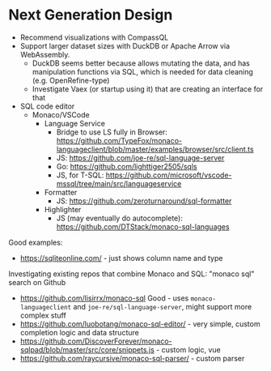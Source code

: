 # Next Generation Design

- Recommend visualizations with CompassQL
- Support larger dataset sizes with DuckDB or Apache Arrow via WebAssembly. 
  - DuckDB seems better because allows mutating the data, and has manipulation functions via SQL, which is needed for data cleaning (e.g. OpenRefine-type)
  - Investigate Vaex (or startup using it) that are creating an interface for that
- SQL code editor
  - Monaco/VSCode
    - Language Service
      - Bridge to use LS fully in Browser: https://github.com/TypeFox/monaco-languageclient/blob/master/examples/browser/src/client.ts
      - JS: https://github.com/joe-re/sql-language-server
      - Go: https://github.com/lighttiger2505/sqls
      - JS, for T-SQL: https://github.com/microsoft/vscode-mssql/tree/main/src/languageservice
    - Formatter
      - JS: https://github.com/zeroturnaround/sql-formatter
    - Highlighter
      - JS (may eventually do autocomplete): https://github.com/DTStack/monaco-sql-languages

Good examples:
- https://sqliteonline.com/ - just shows column name and type

Investigating existing repos that combine Monaco and SQL: "monaco sql" search on Github
- https://github.com/lisirrx/monaco-sql Good - uses `monaco-languageclient` and `joe-re/sql-language-server`, might support more complex stuff
- https://github.com/luobotang/monaco-sql-editor/ - very simple, custom completion logic and data structure
- https://github.com/DiscoverForever/monaco-sqlpad/blob/master/src/core/snippets.js - custom logic, vue
- https://github.com/raycursive/monaco-sql-parser/ - custom parser